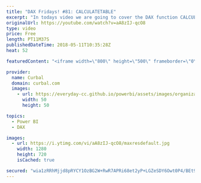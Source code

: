 ```yaml
---
title: "DAX Fridays! #81: CALCULATETABLE"
excerpt: "In todays video we are going to cover the DAX function CALCULATETABLE.  CALCULATETABLE allows you to create virtual tables that you can then filter using multiple conditions and use that table to make further calculations.   What is the difference between CALCULATETABLE and CALCULATE?  The first one"
originalUrl: https://youtube.com/watch?v=aA8zIJ-qcO8
type: video
price: Free
length: PT11M37S
publishedDateTime: 2018-05-11T10:35:28Z
heat: 52

featuredContent: "<iframe width=\"800\" height=\"500\" frameborder=\"0\" src=\"https://www.youtube.com/embed/aA8zIJ-qcO8\" allow=\"accelerometer; autoplay; encrypted-media; gyroscope; picture-in-picture\" allowfullscreen></iframe>"

provider:
  name: Curbal
  domain: curbal.com
  images:
    - url: https://everyday-cc.github.io/powerbi/assets/images/organizations/curbal.com-50x50.jpg
      width: 50
      height: 50

topics:
  - Power BI
  - DAX

images:
  - url: https://i.ytimg.com/vi/aA8zIJ-qcO8/maxresdefault.jpg
    width: 1280
    height: 720
    isCached: true

secured: "wia1zRRhMjjd8pRYCY1OzBG2W+RwR7APRi68et2yP+LGZeSDY6Owt0P4/BEt93IzcHGjQ8RGlgagOY1hWW4FJa43lcScZOeeYMalr/fPIDDJNd2DtuQXR3RzFcLmvbiR+qOj+i4MmCONAIjGJEoNENu5gZ+CdOTseJ9cKi63Us0BY7ueozm0zyCGOInTiVn7j4ksF5nPn8d/CQyOZbuBOtR3MUJb9HNMQoB+12KdET5NWhu5zJW0RRy/2bKxFihZvS3wO1Td60g5Ka0yAt3oFo/9zPvDyvtmcOT+iGxVPsj+G9Jd8GYMd6qpJnfUPIzierxUbqu8E58LgNnu7zM6VnhnP6+dGfw0raSV0Zx+b7IAUfrmDAKkhAyadV+L1r7FhvJzRi1K9jRbxNO6gWJhiVwLjQw3C4zYtlgZjY1cBTQ=;0mBq5/4bWjO0Q04Y8z1yAw=="
---
```


